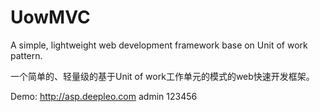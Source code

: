 # UowMVC

A simple, lightweight web development framework base on Unit of work pattern. 

一个简单的、轻量级的基于Unit of work工作单元的模式的web快速开发框架。

Demo: http://asp.deepleo.com  admin 123456


